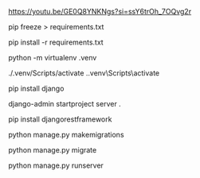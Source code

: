 https://youtu.be/GE0Q8YNKNgs?si=ssY6trOh_7OQvg2r

pip freeze > requirements.txt

pip install -r requirements.txt


python -m virtualenv .venv

./.venv/Scripts/activate
.\.venv\Scripts\activate

pip install django

django-admin startproject server .

pip install djangorestframework

python manage.py makemigrations

python manage.py migrate

python manage.py runserver
